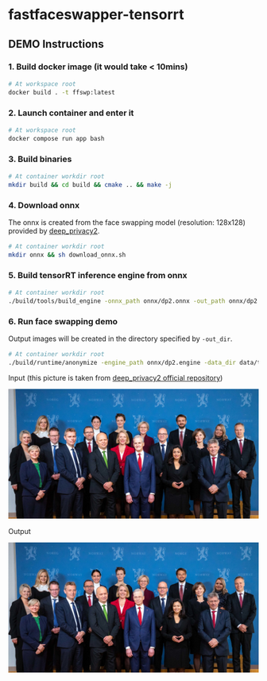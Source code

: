 # fastfaceswapper-tensorrt

## DEMO Instructions

### 1. Build docker image (it would take < 10mins)

```bash
# At workspace root
docker build . -t ffswp:latest
```

### 2. Launch container and enter it

```bash
# At workspace root
docker compose run app bash
```

### 3. Build binaries

```bash
# At container workdir root
mkdir build && cd build && cmake .. && make -j
```

### 4. Download onnx

The onnx is created from the face swapping model (resolution: 128x128) provided by [deep_privacy2](https://github.com/hukkelas/deep_privacy2/tree/master/media).

```bash
# At container workdir root
mkdir onnx && sh download_onnx.sh
```

### 5. Build tensorRT inference engine from onnx

```bash
# At container workdir root
./build/tools/build_engine -onnx_path onnx/dp2.onnx -out_path onnx/dp2.engine
```

### 6. Run face swapping demo

Output images will be created in the directory specified by `-out_dir`.

```bash
# At container workdir root
./build/runtime/anonymize -engine_path onnx/dp2.engine -data_dir data/test/dataset -out_dir data/test/output
```

Input (this picture is taken from [deep_privacy2 official repository](https://github.com/hukkelas/deep_privacy2/tree/master/media))

<p align="center">
  <img src="data/test/dataset/images/regjeringen.jpg" alt="input" widt="1280px">
</p>

Output

<p align="center">
  <img src="data/test/output/regjeringen.jpg" alt="input" widt="1280px">
</p>


